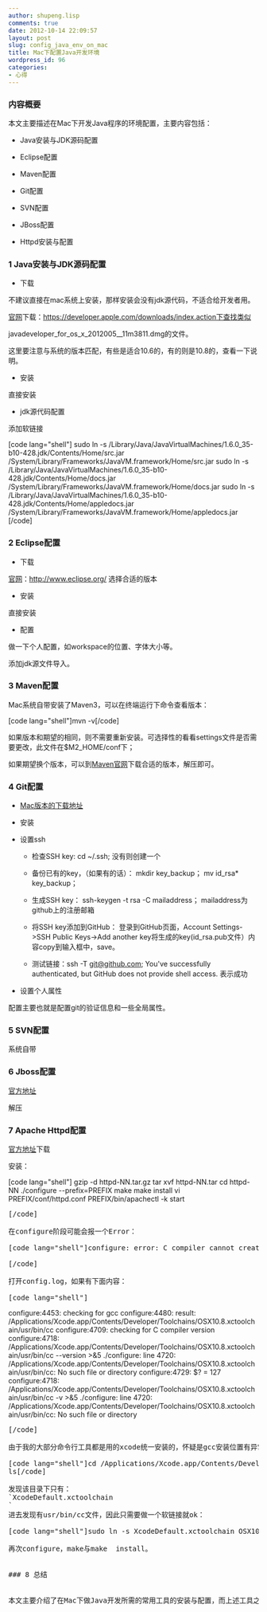 ```yaml
---
author: shupeng.lisp
comments: true
date: 2012-10-14 22:09:57
layout: post
slug: config_java_env_on_mac
title: Mac下配置Java开发环境
wordpress_id: 96
categories:
- 心得
---
```


### 内容概要


本文主要描述在Mac下开发Java程序的环境配置，主要内容包括：



	
  * Java安装与JDK源码配置

	
  * Eclipse配置

	
  * Maven配置

	
  * Git配置

	
  * SVN配置

	
  * JBoss配置

	
  * Httpd安装与配置


  <!--break-->

### 1 Java安装与JDK源码配置





	
  * 下载


不建议直接在mac系统上安装，那样安装会没有jdk源代码，不适合给开发者用。

[官网](https://developer.apple.com/downloads/index.action)下载：https://developer.apple.com/downloads/index.action下查找类似

javadeveloper_for_os_x_2012005__11m3811.dmg的文件。

这里要注意与系统的版本匹配，有些是适合10.6的，有的则是10.8的，查看一下说明。



	
  * 安装


直接安装

	
  * jdk源代码配置


添加软链接

[code lang="shell"]
sudo ln -s /Library/Java/JavaVirtualMachines/1.6.0_35-b10-428.jdk/Contents/Home/src.jar
/System/Library/Frameworks/JavaVM.framework/Home/src.jar
sudo ln -s /Library/Java/JavaVirtualMachines/1.6.0_35-b10-428.jdk/Contents/Home/docs.jar
/System/Library/Frameworks/JavaVM.framework/Home/docs.jar
sudo ln -s /Library/Java/JavaVirtualMachines/1.6.0_35-b10-428.jdk/Contents/Home/appledocs.jar
/System/Library/Frameworks/JavaVM.framework/Home/appledocs.jar
[/code]


### 2 Eclipse配置





	
  * 下载


[官网](http://www.eclipse.org/)：http://www.eclipse.org/ 选择合适的版本



	
  * 安装


直接安装

	
  * 配置


做一下个人配置，如workspace的位置、字体大小等。

添加jdk源文件导入。


### 3 Maven配置


Mac系统自带安装了Maven3，可以在终端运行下命令查看版本：

[code lang="shell"]mvn -v[/code]

如果版本和期望的相同，则不需要重新安装。可选择性的看看settings文件是否需要更改，此文件在$M2_HOME/conf下；

如果期望换个版本，可以到[Maven官网](http://maven.apache.org/)下载合适的版本，解压即可。


### 4 Git配置





	
  * [Mac版本的下载地址](http://code.google.com/p/git-osx-installer/)

	
  * 安装

	
  * 设置ssh

	
    * 检查SSH key:
cd ~/.ssh; 没有则创建一个

	
    * 备份已有的key，（如果有的话）：
mkdir key_backup；
mv id_rsa* key_backup；

	
    * 生成SSH key：
ssh-keygen -t rsa -C mailaddress；
mailaddress为github上的注册邮箱

	
    * 将SSH key添加到GitHub：
登录到GitHub页面，Account Settings->SSH Public Keys->Add another key将生成的key(id_rsa.pub文件）内容copy到输入框中，save。

	
    * 测试链接：ssh -T git@github.com;
You've successfully authenticated, but GitHub does not provide shell access. 表示成功






	
  * 设置个人属性


配置主要也就是配置git的验证信息和一些全局属性。


### 5 SVN配置


系统自带


### 6 Jboss配置


[官方地址](http://www.jboss.org/)

解压


### 7 Apache Httpd配置


[官方地址](http://httpd.apache.org/)下载

安装：

[code lang="shell"]</pre>
gzip -d httpd-NN.tar.gz
tar xvf httpd-NN.tar
cd httpd-NN
./configure --prefix=PREFIX
make
make install
vi PREFIX/conf/httpd.conf
PREFIX/bin/apachectl -k start
<pre>[/code]

在configure阶段可能会报一个Error：

[code lang="shell"]configure: error: C compiler cannot create executables See &lt;code&gt;config.log' for more details.&lt;/code&gt;<br /><br />[/code]

打开config.log，如果有下面内容：

[code lang="shell"]</pre>
configure:4453: checking for gcc
configure:4480: result: /Applications/Xcode.app/Contents/Developer/Toolchains/OSX10.8.xctoolchain/usr/bin/cc
configure:4709: checking for C compiler version
configure:4718: /Applications/Xcode.app/Contents/Developer/Toolchains/OSX10.8.xctoolchain/usr/bin/cc --version >&5
./configure: line 4720: /Applications/Xcode.app/Contents/Developer/Toolchains/OSX10.8.xctoolchain/usr/bin/cc: No such file or directory
configure:4729: $? = 127
configure:4718: /Applications/Xcode.app/Contents/Developer/Toolchains/OSX10.8.xctoolchain/usr/bin/cc -v >&5
./configure: line 4720: /Applications/Xcode.app/Contents/Developer/Toolchains/OSX10.8.xctoolchain/usr/bin/cc: No such file or directory
<pre>[/code]

由于我的大部分命令行工具都是用的xcode统一安装的，怀疑是gcc安装位置有异常，进入到：

[code lang="shell"]cd /Applications/Xcode.app/Contents/Developer/Toolchains/
ls[/code]

发现该目录下只有：
`XcodeDefault.xctoolchain
`
进去发现有usr/bin/cc文件，因此只需要做一个软链接就ok：

[code lang="shell"]sudo ln -s XcodeDefault.xctoolchain OSX10.8.xctoolchain[/code]

再次configure，make与make  install。


### 8 总结


本文主要介绍了在Mac下做Java开发所需的常用工具的安装与配置，而上述工具之间的整合内容没有涉及，这是由于一方面这方面的插件比较多，大家对此褒贬不一；其次很多人不喜爱这样的插件，因此此部分也就没有做介绍，但具有了上述基本工具，满足日常开发需求已经不成问题了。
